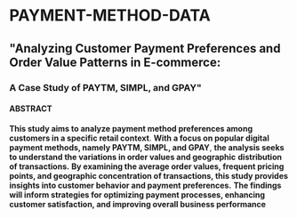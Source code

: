 # PAYMENT-METHOD-DATA
## "Analyzing Customer Payment Preferences and Order Value Patterns in E-commerce:
### A Case Study of PAYTM, SIMPL, and GPAY"
#### ABSTRACT
**This study aims to analyze payment method preferences among customers in a specific retail context**. 
**With a focus on popular digital payment methods, namely PAYTM, SIMPL, and GPAY**,
**the analysis seeks to understand the variations in order values and geographic**
**distribution of transactions.**
**By examining the average order values, frequent pricing points, and geographic 
concentration of transactions, this study provides insights into customer
behavior and payment preferences.**
**The findings will inform strategies for optimizing payment processes, 
enhancing customer satisfaction, and improving overall business performance**


